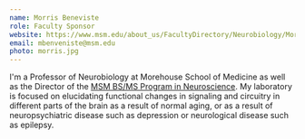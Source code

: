 ```yaml
---
name: Morris Beneviste
role: Faculty Sponsor
website: https://www.msm.edu/about_us/FacultyDirectory/Neurobiology/MorrisBenveniste/index.php
email: mbenveniste@msm.edu
photo: morris.jpg
---
```


I'm a Professor of Neurobiology at Morehouse School of Medicine as well as the Director of the [MSM BS/MS Program in Neuroscience](https://www.msm.edu/Education/neurobiology/BSMSprogram/). My laboratory is focused on elucidating functional changes in signaling and circuitry in different parts of the brain as a result of normal aging, or as a result of neuropsychiatric disease such as depression or neurological disease such as epilepsy. 
